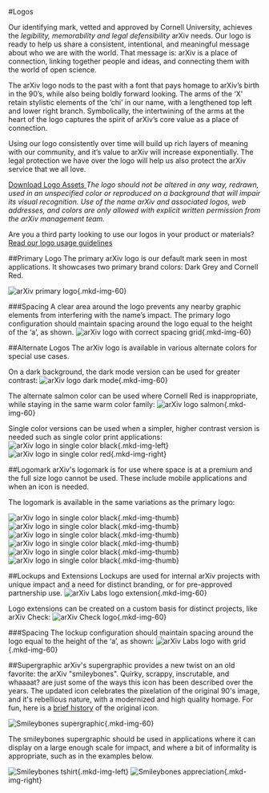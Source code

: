 #Logos
<style>
.divider {
  clear:both;
}
.mkd-img-border {
  margin:1em 0px;
  padding:10px;
  border:.25em solid #ededed;
}
.mkd-horz-spacing {
  margin-right:1em;
  margin-left:1em;
}
.mkd-img-left {
  float:left;
  width:100%;
  margin-top:0;
}
.mkd-img-right {
  float:right;
  width:100%;
  margin-top:0;
}
.mkd-img-full {
  width:100% !important;
}
.mkd-img-60 {
  width:100% !important;
  margin:0 auto;
  display:block;
}
.mkd-img-thumb {
  max-width:100px !important;
  float:left;
  margin-right: .25em;
}
.mkd-img-icon {
  border-radius:25%;
  width:150px;
  float:left;
  margin:0 .5em;
}
@media (min-width: 576px) {
  .mkd-img-left {
    width:calc(50% - 1.25em);
    margin-right:.5em;
  }
  .mkd-img-right {
    width:calc(50% - 1.25em);
    margin-left:.5em;
  }
  .mkd-img-60 {
    width:60% !important;
    margin:0 auto;
    display:block;
  }
}
</style>

Our identifying mark, vetted and approved by Cornell University, achieves the *legibility, memorability and legal defensibility* arXiv needs. Our logo is ready to help us share a consistent, intentional, and meaningful message about who we are with the world. That message is: arXiv is a place of connection, linking together people and ideas, and connecting them with the world of open science.

The arXiv logo nods to the past with a font that pays homage to arXiv’s birth in the 90’s, while also being boldly forward looking. The arms of the ‘X’ retain stylistic elements of the ‘chi’ in our name, with a lengthened top left and lower right branch. Symbolically, the intertwining of the arms at the heart of the logo captures the spirit of arXiv’s core value as a place of connection.

Using our logo consistently over time will build up rich layers of meaning with our community, and it’s value to arXiv will increase exponentially. The legal protection we have over the logo will help us also protect the arXiv service that we all love.

<a href="box-logos-here" class="button-fancy">Download Logo Assets <span> </span></a>
*The logo should not be altered in any way, redrawn, used in an unspecified color or reproduced on a background that will impair its visual recognition. Use of the name arXiv and associated logos, web addresses, and colors are only allowed with explicit written permission from the arXiv management team.*

Are you a third party looking to use our logos in your product or materials?
<a href="box-logos-here" class="button-fancy">Read our logo usage guidelines <span> </span></a>

##Primary Logo
The primary arXiv logo is our default mark seen in most applications. It showcases two primary brand colors: Dark Grey and Cornell Red.

![arXiv primary logo](images/brand-logo-primary.jpg){.mkd-img-60}

###Spacing
A clear area around the logo prevents any nearby graphic elements from interfering with the name’s impact. The primary logo configuration should maintain spacing around the logo equal to the height of the ‘a’, as shown.
![arXiv logo with correct spacing grid](images/brand-logo-primary-spacing.jpg){.mkd-img-60}

##Alternate Logos
The arXiv logo is available in various alternate colors for special use cases.

On a dark background, the dark mode version can be used for greater contrast:
![arXiv logo dark mode](images/brand-logo-dark-mode.jpg){.mkd-img-60}

The alternate salmon color can be used where Cornell Red is inappropriate, while staying in the same warm color family:
![arXiv logo salmon](images/brand-logo-salmon.jpg){.mkd-img-60}

Single color versions can be used when a simpler, higher contrast version is needed such as single color print applications:
![arXiv logo in single color black](images/brand-logo-black.jpg){.mkd-img-left}
![arXiv logo in single color red](images/brand-logo-red.jpg){.mkd-img-right}
<div class="divider"></div>

##Logomark
arXiv's logomark is for use where space is at a premium and the full size logo cannot be used. These include mobile applications and when an icon is needed.

The logomark is available in the same variations as the primary logo:

![arXiv logo in single color black](images/brand-logomark-primary-large.jpg){.mkd-img-thumb}
![arXiv logo in single color black](images/brand-logomark-primary.jpg){.mkd-img-thumb}
![arXiv logo in single color black](images/brand-logomark-dark-mode.jpg){.mkd-img-thumb}
![arXiv logo in single color black](images/brand-logomark-salmon.jpg){.mkd-img-thumb}
![arXiv logo in single color black](images/brand-logomark-black.jpg){.mkd-img-thumb}
![arXiv logo in single color black](images/brand-logomark-red.jpg){.mkd-img-thumb}
<div class="divider"></div>

##Lockups and Extensions
Lockups are used for internal arXiv projects with unique impact and a need for distinct branding, or for pre-approved partnership use.
![arXiv Labs logo extension](images/brand-logo-labs.jpg){.mkd-img-60}

Logo extensions can be created on a custom basis for distinct projects, like arXiv Check:
![arXiv Check logo](images/brand-logo-check.jpg){.mkd-img-60}

###Spacing
The lockup configuration should maintain spacing around the logo equal to the height of the ‘a’,  as shown:
![arXiv Labs logo with grid](images/brand-logo-labs-spacing.jpg){.mkd-img-60}
<div class="divider"></div>

##Supergraphic
arXiv's supergraphic provides a new twist on an old favorite: the arXiv "smileybones". Quirky, scrappy, inscrutable, and whaaaat? are just some of the ways this icon has been described over the years. The updated icon celebrates the pixelation of the original 90's image, and it's rebellious nature, with a modernized and high quality homage. For fun, here is a [brief history](https://www.quora.com/Whats-the-story-behind-the-arXiv-org-favicon) of the original icon.

![Smileybones supergraphic](images/brand-supergraphic.jpg){.mkd-img-60}

The smileybones supergraphic should be used in applications where it can display on a large enough scale for impact, and where a bit of informality is appropriate, such as in the examples below.

![Smileybones tshirt](images/brand-swag-shirt-2.jpg){.mkd-img-left}
![Smileybones appreciation](images/brand-swag-veni-vidi.jpg){.mkd-img-right}
